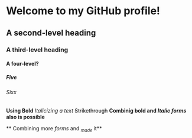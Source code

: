 # Welcome to my GitHub profile!
## A second-level heading
### A third-level heading
#### A four-level?
##### Five
###### Sixx
**Using Bold**
_Italicizing a text_
~~Strikethrough~~
**Combinig bold and _Italic forms_ also is possible**

** Combining more _forms_ and <sub>_made_</sub> it**
